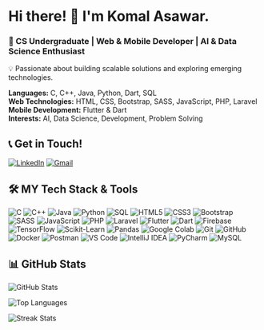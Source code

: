 # Hi there! 👋 I'm Komal Asawar.  
### 🚀 CS Undergraduate | Web & Mobile Developer | AI & Data Science Enthusiast  
💡 Passionate about building scalable solutions and exploring emerging technologies. 

**Languages:** C, C++, Java, Python, Dart, SQL  
**Web Technologies:** HTML, CSS, Bootstrap, SASS, JavaScript, PHP, Laravel  
**Mobile Development:** Flutter & Dart  
**Interests:** AI, Data Science, Development, Problem Solving  

## **📞 Get in Touch!**  
[![LinkedIn](https://img.icons8.com/color/30/000000/linkedin.png)](www.linkedin.com/in/komal-asawar-30b540252)  [![Gmail](https://img.icons8.com/color/30/000000/gmail-new.png)](mailto:komalasawar24@gmail.com)  


  ## 🛠️ MY Tech Stack & Tools     
![C](https://img.icons8.com/color/30/000000/c-programming.png) ![C++](https://img.icons8.com/color/30/000000/c-plus-plus-logo.png)  ![Java](https://img.icons8.com/color/30/000000/java-coffee-cup-logo.png)  ![Python](https://img.icons8.com/color/30/000000/python.png)   ![SQL](https://img.icons8.com/external-flat-juicy-fish/30/000000/external-sql-coding-and-development-flat-flat-juicy-fish.png)   ![HTML5](https://img.icons8.com/color/30/000000/html-5.png)  ![CSS3](https://img.icons8.com/color/30/000000/css3.png)  ![Bootstrap](https://img.icons8.com/color/30/000000/bootstrap.png)   ![SASS](https://img.icons8.com/color/30/000000/sass.png)   ![JavaScript](https://img.icons8.com/color/30/000000/javascript--v1.png)   ![PHP](https://img.icons8.com/officel/30/000000/php-logo.png)  ![Laravel](https://img.icons8.com/fluency/30/000000/laravel.png)  ![Flutter](https://img.icons8.com/color/30/000000/flutter.png)   ![Dart](https://img.icons8.com/color/30/000000/dart.png)  ![Firebase](https://img.icons8.com/color/30/000000/firebase.png)   ![TensorFlow](https://img.icons8.com/color/30/000000/tensorflow.png) ![Scikit-Learn](https://img.icons8.com/color/30/000000/artificial-intelligence.png) ![Pandas](https://img.icons8.com/color/30/000000/pandas.png)   ![Google Colab](https://img.icons8.com/color/30/000000/google-colab.png) ![Git](https://img.icons8.com/color/30/000000/git.png)   ![GitHub](https://img.icons8.com/glyph-neue/30/ffffff/github.png) ![Docker](https://img.icons8.com/color/30/000000/docker.png)   ![Postman](https://img.icons8.com/dusk/30/000000/postman-api.png) ![VS Code](https://img.icons8.com/color/30/000000/visual-studio-code-2019.png)   ![IntelliJ IDEA](https://img.icons8.com/color/30/000000/intellij-idea.png)  ![PyCharm](https://img.icons8.com/color/30/000000/pycharm.png) ![MySQL](https://img.icons8.com/color/30/000000/mysql-logo.png)  

## 📊 GitHub Stats  

![GitHub Stats](https://github-readme-stats.vercel.app/api?username=your-username&show_icons=true&theme=radical)  

![Top Languages](https://github-readme-stats.vercel.app/api/top-langs/?username=your-username&layout=compact&theme=radical)  

![Streak Stats](https://github-readme-streak-stats.herokuapp.com/?user=your-username&theme=radical)  


